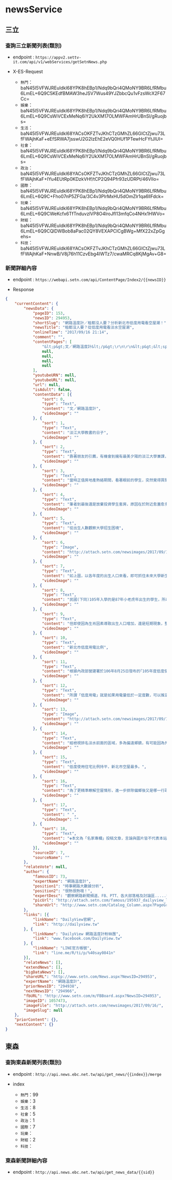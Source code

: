 # newsService

## 三立

### 查詢三立新聞列表(類別)

- endpoint : `https://appv2.settv-it.com/api/v1/webServices/getSetnNews.php`

- X-ES-Request
  - `熱門`：baN45I5VFWJREuIdkl68YPK8hEBp1/Ndq9bQri4QMoNY9BR6LfRMbu6LmEL+6Q9C5KEdfBMAW3heJSV7Wus49YJZbbcQu1vFzsWcX2F67Cc=
  - `娛樂`：baN45I5VFWJREuIdkl68YPK8hEBp1/Ndq9bQri4QMoNY9BR6LfRMbu6LmEL+6Q9CsWiVCExMeNq6iY2UkXM17OLMWFAmHrUBnSl/gRuojbs=
  - `生活`：baN45I5VFWJREuIdkl68YACsOKFZTvJKhCTzGMhZL66GICtZjwu73LfFWAjhKaF+eEfSRWA7jsswU2G2IzEhE2eVQ0HUf1PTewHcFYtJlUI=
  - `社會`：baN45I5VFWJREuIdkl68YPK8hEBp1/Ndq9bQri4QMoNY9BR6LfRMbu6LmEL+6Q9CsWiVCExMeNq6iY2UkXM17OLMWFAmHrUBnSl/gRuojbs=
  - `政治`：baN45I5VFWJREuIdkl68YACsOKFZTvJKhCTzGMhZL66GICtZjwu73LfFWAjhKaF+IYu4EUtRp0KDzkVHf/tCP2Q94Pfr93zUDRPt/46VlIo=
  - `國際`：baN45I5VFWJREuIdkl68YPK8hEBp1/Ndq9bQri4QMoNY9BR6LfRMbu6LmEL+6Q9C+Fho07nP5ZFGa/3C4v3PIrMxHU5dOmZlr1qa6llFdck=
  - `玩樂`：baN45I5VFWJREuIdkl68YPK8hEBp1/Ndq9bQri4QMoNY9BR6LfRMbu6LmEL+6Q9CWeKcfx6TfTnduvzlVP8O4lroJfI13mfqCo4NHx1HWVo=
  - `財經`：baN45I5VFWJREuIdkl68YPK8hEBp1/Ndq9bQri4QMoNY9BR6LfRMbu6LmEL+6Q9CQlDWBob8aPac02QY8VEXAPCICgBWg+MfX22xZpGgehs=
  - `科技`：baN45I5VFWJREuIdkl68YACsOKFZTvJKhCTzGMhZL66GICtZjwu73LfFWAjhKaF+NnwB/V8j76h11CzvEbg4IWTz7/cwaMRCq8KjMgAv+G8=

### 新聞詳細內容

- endpoint : `https://webapi.setn.com/api/ContentPage/Index2/{{newsID}}`

- Response

```json
{
    "currentContent": {
        "newsData": {
            "pageID": 153,
            "newsID": 294953,
            "shortSlug": "網路溫度計／租都沒人要？分析新北市低度用電看空屋潮！",
            "newsTitle": "租都沒人要？從低度用電看淡水空屋潮",
            "onlineTime": "2017/09/16 21:14",
            "comment": "",
            "contentPages": [
                "&lt;p&gt;文／網路溫度計&lt;/p&gt;\r\n\r\n&lt;p&gt;&lt;span style=&quot;color:#0000CD&quot;&gt;&lt;strong&gt;淡江大學教書的日子&lt;/strong&gt;&lt;/span&gt;&lt;/p&gt;\r\n\r\n&lt;p&gt;靠著朋友的引薦，有機會到擁有最美夕陽的淡江大學兼課，每次下了課，坐在面向夕陽的樓梯口，吃著巷口內店家買來的滷味，說真格的，如果讓我轉任大學，淡江大學絕對是首選。&lt;/p&gt;\r\n\r\n&lt;p&gt;當時正值房地產熱絡期間，看著眼前的學生，突然覺得買間學生出租套房，應該是不錯的投資標的。經過一番打探，除了3,000元至5,000元一般價格外，還有高檔套房，每個月租金7,000元以上，相對地還有一個便宜等級，價位在2,000元左右。為什麼有這麼便宜的套房呢，簡單來說，有些較為窮困的學生會集體租下整層的公寓，如果10,000元的租金由5個人分擔，每個人只要2,000元。&lt;/p&gt;\r\n\r\n&lt;p&gt;筆者到最後還是放棄投資學生套房，原因在於附近愈蓋愈多，學生卻因為少子化，未來將是愈來愈少；供需失衡，租金收益只會愈來愈差。實地在學校附近走一遭，會發現到了學期中，還有很多出租的廣告，顯而易見地純粹以學生為客群的當地出租套房市場，搭配上為了賺錢拼命蓋房子的浪潮，卻忘記少子化的問題，投資下去只會悽慘收場。&lt;/p&gt;\r\n\r\n&lt;p&gt;&amp;nbsp;&lt;/p&gt;\r\n\r\n&lt;p&gt;&lt;span style=&quot;color:#0000CD&quot;&gt;&lt;strong&gt;從出生人數觀察大學招生困境&lt;/strong&gt;&amp;nbsp;&lt;/span&gt;&lt;/p&gt;\r\n\r\n&lt;p style=&quot;text-align: center;&quot;&gt;&lt;img alt=&quot;【大數聚】連租都沒人要？分析新北市「低度用電」看淡水空屋潮！\r\n&quot; src=&quot;http://attach.setn.com/newsimages/2017/09/15/1056087-XXL.jpg&quot; /&gt;&lt;br /&gt;\r\n&amp;nbsp;&lt;/p&gt;\r\n\r\n&lt;p&gt;如上圖，以各年度的出生人口來看，即可抓住未來大學新生的趨勢。&lt;/p&gt;\r\n\r\n&lt;p&gt;民國(下同)105年入學的是87年小老虎年出生的學生，所以人數比較少，今(106)年與明(107)年入學的學生將會增加，尤其是107年是龍年出生(89年)要成為大學新鮮人，人數呈現反彈暴增。&lt;/p&gt;\r\n\r\n&lt;p&gt;但即使因為生肖因素導致出生人口增加，還是短期現象，整體趨勢還是向下，目前則是維持在20萬左右的出生人口。對於大一新生入學人數降低的問題，應該是從108年開始，一直到112年，屬於「快速崩跌期」 (90年至94年出生人口降至20萬人)，而這也將影響學校附近的學生套房市場。&lt;/p&gt;\r\n\r\n&lt;p&gt;&amp;nbsp;&lt;/p&gt;\r\n\r\n&lt;p&gt;&lt;span style=&quot;color:#0000CD&quot;&gt;&lt;strong&gt;新北市低度用電比例&lt;/strong&gt;&lt;/span&gt;&lt;/p&gt;\r\n\r\n&lt;p&gt;根據內政部營建署於106年8月25日發布的｢105年度低度使用住宅及新建餘屋資訊統計分析｣研究成果，顯示全國低度使用（用電）住宅宅數為86萬2,965宅，其中以新北市最多，也意味著新北市的空屋率較高&lt;/p&gt;\r\n\r\n&lt;p&gt;所謂「低度用電」就是如果用電量低於一定度數，可以推定可能沒有實際使用，也就是空屋的概念。攤開105年度新北市各區的低度用電比例，最高是萬里區，接著依序是三芝區、石門區、烏來區、坪林區，淡水排名第13名。&lt;/p&gt;\r\n\r\n&lt;p style=&quot;text-align: center;&quot;&gt;&lt;img alt=&quot;【大數聚】連租都沒人要？分析新北市「低度用電」看淡水空屋潮！\r\n&quot; src=&quot;http://attach.setn.com/newsimages/2017/09/15/1056088-XXL.jpg&quot; /&gt;&lt;br /&gt;\r\n&amp;nbsp;&lt;/p&gt;\r\n\r\n&lt;p&gt;經檢視排名淡水前面的區域，多為偏遠鄉鎮，有可能因為外移人口嚴重、老人較為省電，或者是當地居民比較早睡等因素，比較沒有大量興建住宅的情況，所以應該排除之&amp;hellip;&lt;/p&gt;\r\n\r\n&lt;p&gt;低度使用住宅比例持平，新北市空屋最多。&lt;/p&gt;\r\n\r\n&lt;p&gt;&amp;nbsp;&lt;/p&gt;\r\n\r\n&lt;p&gt;&lt;strong&gt;為了更精準瞭解空屋情形，進一步排除偏鄉後又是哪一行政區空屋比例最高呢？ (作者：Dr.J)&lt;br /&gt;\r\n原文未完，全文詳見&lt;a href=&quot;http://group.dailyview.tw/2017/09/15/%e9%80%a3%e7%a7%9f%e9%83%bd%e6%b2%92%e4%ba%ba%e8%a6%81%ef%bc%9f%e5%88%86%e6%9e%90%e6%96%b0%e5%8c%97%e5%b8%82%e3%80%8c%e4%bd%8e%e5%ba%a6%e7%94%a8%e9%9b%bb%e3%80%8d%e7%9c%8b%e6%b7%a1%e6%b0%b4%e7%a9%ba/&quot;&gt;連租都沒人要？分析新北市「低度用電」看淡水空屋潮！&lt;/a&gt;&lt;/strong&gt;&lt;/p&gt;\r\n",
                null,
                null,
                null,
                null
            ],
            "youtubeURN": null,
            "youtubeURL": null,
            "url": null,
            "isAdult": false,
            "contentData": [{
                "sort": 0,
                "type": "Text",
                "content": "文／網路溫度計",
                "videoImage": ""
            }, {
                "sort": 1,
                "type": "Text",
                "content": "淡江大學教書的日子",
                "videoImage": ""
            }, {
                "sort": 2,
                "type": "Text",
                "content": "靠著朋友的引薦，有機會到擁有最美夕陽的淡江大學兼課，每次下了課，坐在面向夕陽的樓梯口，吃著巷口內店家買來的滷味，說真格的，如果讓我轉任大學，淡江大學絕對是首選。",
                "videoImage": ""
            }, {
                "sort": 3,
                "type": "Text",
                "content": "當時正值房地產熱絡期間，看著眼前的學生，突然覺得買間學生出租套房，應該是不錯的投資標的。經過一番打探，除了3,000元至5,000元一般價格外，還有高檔套房，每個月租金7,000元以上，相對地還有一個便宜等級，價位在2,000元左右。為什麼有這麼便宜的套房呢，簡單來說，有些較為窮困的學生會集體租下整層的公寓，如果10,000元的租金由5個人分擔，每個人只要2,000元。",
                "videoImage": ""
            }, {
                "sort": 4,
                "type": "Text",
                "content": "筆者到最後還是放棄投資學生套房，原因在於附近愈蓋愈多，學生卻因為少子化，未來將是愈來愈少；供需失衡，租金收益只會愈來愈差。實地在學校附近走一遭，會發現到了學期中，還有很多出租的廣告，顯而易見地純粹以學生為客群的當地出租套房市場，搭配上為了賺錢拼命蓋房子的浪潮，卻忘記少子化的問題，投資下去只會悽慘收場。",
                "videoImage": ""
            }, {
                "sort": 5,
                "type": "Text",
                "content": "從出生人數觀察大學招生困境",
                "videoImage": ""
            }, {
                "sort": 6,
                "type": "Image",
                "content": "http://attach.setn.com/newsimages/2017/09/15/1056087-XXL.jpg",
                "videoImage": ""
            }, {
                "sort": 7,
                "type": "Text",
                "content": "如上圖，以各年度的出生人口來看，即可抓住未來大學新生的趨勢。",
                "videoImage": ""
            }, {
                "sort": 8,
                "type": "Text",
                "content": "民國(下同)105年入學的是87年小老虎年出生的學生，所以人數比較少，今(106)年與明(107)年入學的學生將會增加，尤其是107年是龍年出生(89年)要成為大學新鮮人，人數呈現反彈暴增。",
                "videoImage": ""
            }, {
                "sort": 9,
                "type": "Text",
                "content": "但即使因為生肖因素導致出生人口增加，還是短期現象，整體趨勢還是向下，目前則是維持在20萬左右的出生人口。對於大一新生入學人數降低的問題，應該是從108年開始，一直到112年，屬於「快速崩跌期」 (90年至94年出生人口降至20萬人)，而這也將影響學校附近的學生套房市場。",
                "videoImage": ""
            }, {
                "sort": 10,
                "type": "Text",
                "content": "新北市低度用電比例",
                "videoImage": ""
            }, {
                "sort": 11,
                "type": "Text",
                "content": "根據內政部營建署於106年8月25日發布的｢105年度低度使用住宅及新建餘屋資訊統計分析｣研究成果，顯示全國低度使用（用電）住宅宅數為86萬2,965宅，其中以新北市最多，也意味著新北市的空屋率較高",
                "videoImage": ""
            }, {
                "sort": 12,
                "type": "Text",
                "content": "所謂「低度用電」就是如果用電量低於一定度數，可以推定可能沒有實際使用，也就是空屋的概念。攤開105年度新北市各區的低度用電比例，最高是萬里區，接著依序是三芝區、石門區、烏來區、坪林區，淡水排名第13名。",
                "videoImage": ""
            }, {
                "sort": 13,
                "type": "Image",
                "content": "http://attach.setn.com/newsimages/2017/09/15/1056088-XXL.jpg",
                "videoImage": ""
            }, {
                "sort": 14,
                "type": "Text",
                "content": "經檢視排名淡水前面的區域，多為偏遠鄉鎮，有可能因為外移人口嚴重、老人較為省電，或者是當地居民比較早睡等因素，比較沒有大量興建住宅的情況，所以應該排除之…",
                "videoImage": ""
            }, {
                "sort": 15,
                "type": "Text",
                "content": "低度使用住宅比例持平，新北市空屋最多。",
                "videoImage": ""
            }, {
                "sort": 16,
                "type": "Text",
                "content": "為了更精準瞭解空屋情形，進一步排除偏鄉後又是哪一行政區空屋比例最高呢？ (作者：Dr.J)原文未完，全文詳見連租都沒人要？分析新北市「低度用電」看淡水空屋潮！",
                "videoImage": ""
            }, {
                "sort": 17,
                "type": "Text",
                "content": " ",
                "videoImage": ""
            }, {
                "sort": 18,
                "type": "Text",
                "content": "✤本文為「名家專欄」投稿文章，言論與圖片皆不代表本站立場",
                "videoImage": ""
            }],
            "sourceID": 7,
            "sourceName": ""
        },
        "relateVote": null,
        "author": {
            "famousID": 73,
            "expertName": "網路溫度計",
            "position1": "時事網路大數據分析",
            "position2": "很熱很熱哦！",
            "expertDesc": "觀察網路新聞頻道、FB、PTT、各大部落格及討論區.....等近萬個國內網站。透過網路爬文技術取得巨量資料，並利用語意情緒分析，分析最熱門網路議題，一天一時事，產出專業網路大數據。有正經事、不正經事，就是要讓你長知識！",
            "picUrl": "http://attach.setn.com/famous/195937_dailyview_logo_%E4%B8%AD%E6%96%87final.png",
            "shareUrl": "http://www.setn.com/Catalog_Column.aspx?PageGroupID=9&PageID=153"
        },
        "links": [{
            "linkName": "DailyView官網",
            "link": "http://dailyview.tw"
        }, {
            "linkName": "DailyView 網路溫度計粉絲團",
            "link": "www.facebook.com/DailyView.tw"
        }, {
            "linkName": "LINE官方帳號",
            "link": "line.me/R/ti/p/%40say0841n"
        }],
        "relateNews": [],
        "extendNews": [],
        "bigDataNews": [],
        "shareURL": "http://www.setn.com/News.aspx?NewsID=294953",
        "expertName": "網路溫度計",
        "priorNewsID": "294938",
        "nextNewsID": "294966",
        "fbURL": "http://www.setn.com/m/FBBoard.aspx?NewsID=294953",
        "imageID": 1057473,
        "imageFile": "http://attach.setn.com/newsimages/2017/09/16/",
        "imageSlug": null
    },
    "priorContent": {},
    "nextContent": {}
}
```

## 東森

### 查詢東森新聞列表(類別)

- endpoint : `http://api.news.ebc.net.tw/api/get_news/{{index}}/merge`

- index
  - `熱門`：99
  - `娛樂`：3
  - `生活`：8
  - `社會`：5
  - `政治`：1
  - `國際`：7
  - `玩樂`：
  - `財經`：2
  - `科技`：

### 東森新聞詳細內容

- endpoint : `http://api.news.ebc.net.tw/api/get_news_data/{{sid}}`